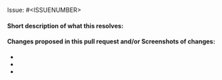 Issue: #\<ISSUENUMBER\>

<!-- Add the issue number that is fixed by this PR-->
<!-- Example: -->
<!-- Issue: #7 -->
<!-- Thala for a reason 🔥 -->
<!-- remove these comment lines-->

#### Short description of what this resolves:

#### Changes proposed in this pull request and/or Screenshots of changes:

-
-
-
